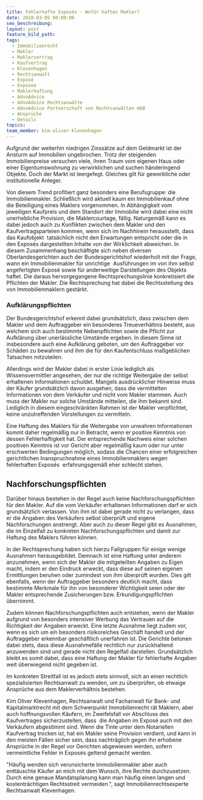 ```yaml
---
title: Fehlerhafte Exposés - Wofür haften Makler?
date: 2018-03-05 00:00:00
seo_beschreibung:
layout: post
feature_bild_path:
tags:
  - Immobilienrecht
  - Makler
  - Maklervertrag
  - Kaufvertrag
  - Klevenhagen
  - Rechtsanwalt
  - Exposé
  - Exposee
  - Maklerhaftung
  - AdvoAdvice
  - AdvoAdvice Rechtsanwälte
  - AdvoAdvice Partnerschaft von Rechtsanwälten mbB
  - Ansprüche
  - Details
topics:
team_member: kim-oliver-klevenhagen
---
```


Aufgrund der weiterhin niedrigen Zinss&auml;tze auf dem Geldmarkt ist der Ansturm auf Immobilien ungebrochen. Trotz der steigenden Immobilienpreise versuchen viele, ihren Traum vom eigenen Haus oder einer Eigentumswohnung zu verwirklichen und suchen h&auml;nderingend Objekte. Doch der Markt ist leergefegt. Gleiches gilt f&uuml;r gewerbliche oder institutionelle Anleger.

Von diesem Trend profitiert ganz besonders eine Berufsgruppe: die Immobilienmakler. Schlie&szlig;lich wird aktuell kaum ein Immobilienkauf ohne die Beteiligung eines Maklers vorgenommen. In Abh&auml;ngigkeit vom jeweiligen Kaufpreis und dem Standort der Immobilie wird dabei eine nicht unerhebliche Provision, die Maklercourtage, f&auml;llig. Naturgem&auml;&szlig; kann es dabei jedoch auch zu Konflikten zwischen dem Makler und den Kaufvertragsparteien kommen, wenn sich im Nachhinein herausstellt, dass das Kaufobjekt&nbsp; tats&auml;chlich nicht den Erwartungen entspricht oder die in den Expos&eacute;s dargestellten Inhalte von der Wirklichkeit abweichen. In diesem Zusammenhang besch&auml;ftigte sich neben diversen Oberlandesgerichten auch der Bundesgerichtshof wiederholt mit der Frage, wann ein Immobilienmakler f&uuml;r unrichtige&nbsp; Ausf&uuml;hrungen im von ihm selbst angefertigten Expos&eacute; sowie f&uuml;r anderweitige Darstellungen des Objekts haftet. Die daraus hervorgegangene Rechtsprechungslinie konkretisiert die Pflichten der Makler. Die Rechtsprechung hat dabei die Rechtsstellung des von Immobilienmaklern gest&auml;rkt.

### Aufkl&auml;rungspflichten

Der Bundesgerichtshof erkennt dabei grunds&auml;tzlich, dass zwischen dem Makler und dem Auftraggeber ein besonderes Treueverh&auml;ltnis besteht, aus welchem sich auch bestimmte Nebenpflichten sowie die Pflicht zur Aufkl&auml;rung &uuml;ber unerl&auml;ssliche Umst&auml;nde ergeben. In diesem Sinne ist insbesondere auch eine Aufkl&auml;rung geboten, um den Auftraggeber vor Sch&auml;den zu bewahren und ihm die f&uuml;r den Kaufentschluss ma&szlig;geblichen Tatsachen mitzuteilen.

Allerdings wird der Makler dabei in erster Linie lediglich als Wissensvermittler angesehen, der nur die richtige Weitergabe der selbst erhaltenen Informationen schuldet. Mangels ausdr&uuml;cklicher Hinweise muss der K&auml;ufer grunds&auml;tzlich davon ausgehen, dass die vermittelten Informationen von dem Verk&auml;ufer und nicht vom Makler stammen. Auch muss der Makler nur solche Umst&auml;nde mitteilen, die ihm bekannt sind. Lediglich in diesem eingeschr&auml;nkten Rahmen ist der Makler verpflichtet, keine unzutreffenden Vorstellungen zu vermitteln.

Eine Haftung des Maklers f&uuml;r die Weitergabe von unwahren Informationen kommt daher regelm&auml;&szlig;ig nur in Betracht, wenn er positive Kenntnis von dessen Fehlerhaftigkeit hat. Der entsprechende Nachweis einer solchen positiven Kenntnis ist vor Gericht aber regelm&auml;&szlig;ig kaum oder nur unter erschwerten Bedingungen m&ouml;glich, sodass die Chancen einer erfolgreichen gerichtlichen Inanspruchnahme eines Immobilienmaklers wegen fehlerhaften Expos&eacute;s&nbsp; erfahrungsgem&auml;&szlig; eher schlecht stehen.

## Nachforschungspflichten

Dar&uuml;ber hinaus bestehen in der Regel auch keine Nachforschungspflichten f&uuml;r den Makler. Auf die vom Verk&auml;ufer erhaltenen Informationen darf er sich grunds&auml;tzlich verlassen. Von ihm ist dabei gerade nicht zu verlangen, dass er die Angaben des Verk&auml;ufers selbst &uuml;berpr&uuml;ft und eigene Nachforschungen anstrengt. Aber auch zu dieser Regel gibt es Ausnahmen, die im Einzelfall zu konkreten Nachforschungspflichten und damit zur Haftung des Maklers f&uuml;hren k&ouml;nnen.

In der Rechtsprechung haben sich hierzu Fallgruppen f&uuml;r einige wenige Ausnahmen herausgebildet. Demnach ist eine Haftung unter anderem anzunehmen, wenn sich der Makler die mitgeteilten Angaben zu Eigen macht, indem er den Eindruck erweckt, dass diese auf seinen eigenen Ermittlungen beruhen oder zumindest von ihm &uuml;berpr&uuml;ft wurden. Dies gilt ebenfalls, wenn der Auftraggeber besonders deutlich macht, dass bestimmte Merkmale f&uuml;r ihn von besonderer Wichtigkeit seien oder der Makler entsprechende Zusicherungen bzw. Erkundigungspflichten &uuml;bernimmt.

Zudem k&ouml;nnen Nachforschungspflichten auch entstehen, wenn der Makler aufgrund von besonders intensiver Werbung das Vertrauen auf die Richtigkeit der Angaben erweckt. Eine letzte Ausnahme liegt zudem vor, wenn es sich um ein besonders risikoreiches Gesch&auml;ft handelt und der Auftraggeber erkennbar gesch&auml;ftlich unerfahren ist. Die Gerichte betonen dabei stets, dass diese Ausnahmef&auml;lle rechtlich nur zur&uuml;ckhaltend anzuwenden sind und gerade nicht den Regelfall darstellen. Grunds&auml;tzlich bleibt es somit dabei, dass eine Haftung der Makler f&uuml;r fehlerhafte Angaben weit &uuml;berwiegend nicht gegeben ist.

Im konkreten Streitfall ist es jedoch stets sinnvoll, sich an einen rechtlich spezialisierten Rechtsanwalt zu wenden, um zu &uuml;berpr&uuml;fen, ob etwaige Anspr&uuml;che aus dem Maklerverh&auml;ltnis bestehen.

Kim Oliver Klevenhagen, Rechtsanwalt und Fachanwalt f&uuml;r Bank- und Kapitalmarktrecht mit dem Schwerpunkt Immobilienrecht r&auml;t Maklern, aber auch hoffnungsvollen K&auml;ufern, im Zweifelsfall vor Abschluss des Kaufvertrages sicherzustellen, dass&nbsp; die Angaben im Expos&eacute; auch mit den Verk&auml;ufern abgestimmt sind. Wenn die Tinte unter dem Notariellen Kaufvertrag trocken ist, hat ein Makler seine Provision verdient, und kann in den meisten F&auml;llen sicher sein, dass nachtr&auml;glich gegen ihn erhobene Anspr&uuml;che in der Regel vor Gerichten abgewiesen werden, sofern vermeintliche Fehler in Expos&eacute;s geltend gemacht werden.

"H&auml;ufig wenden sich verunsicherte Immobilienmakler aber auch entt&auml;uschte K&auml;ufer an mich mit dem Wunsch, ihre Rechte durchzusetzen. Durch eine genaue Mandatsplanung kann man h&auml;ufig einen langen und kostentr&auml;chtigen Rechtsstreit vermeiden.", sagt Immobilienrechtsexperte Rechtsanwalt Klevenhagen.